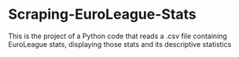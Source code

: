 # Scraping-EuroLeague-Stats
This is the project of a Python code that reads a .csv file containing EuroLeague stats, displaying those stats and its descriptive statistics
